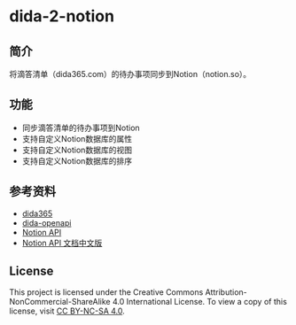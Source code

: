 # dida-2-notion

## 简介

将滴答清单（dida365.com）的待办事项同步到Notion（notion.so）。

## 功能

- 同步滴答清单的待办事项到Notion
- 支持自定义Notion数据库的属性
- 支持自定义Notion数据库的视图
- 支持自定义Notion数据库的排序

## 参考资料

- [dida365](https://dida365.com/)
- [dida-openapi](https://developer.dida365.com/docs#/openapi)
- [Notion API](https://developers.notion.com/)
- [Notion API 文档中文版](https://www.notion.so/Notion-API-9c8b2d0c4f5a4f9db6d6c8b7b0a6f5d4)

## License

This project is licensed under the Creative Commons Attribution-NonCommercial-ShareAlike 4.0 International License. To view a copy of this license, visit [CC BY-NC-SA 4.0](https://creativecommons.org/licenses/by-nc-sa/4.0/).
